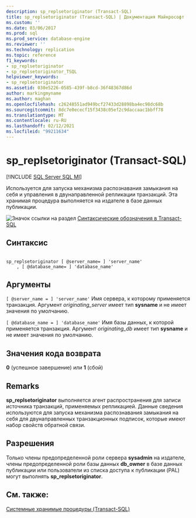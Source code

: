 ```yaml
---
description: sp_replsetoriginator (Transact-SQL)
title: sp_replsetoriginator (Transact-SQL) | Документация Майкрософт
ms.custom: ''
ms.date: 03/06/2017
ms.prod: sql
ms.prod_service: database-engine
ms.reviewer: ''
ms.technology: replication
ms.topic: reference
f1_keywords:
- sp_replsetoriginator
- sp_replsetoriginator_TSQL
helpviewer_keywords:
- sp_replsetoriginator
ms.assetid: 030e5226-0585-439f-b8cd-36f48367d86d
author: markingmyname
ms.author: maghan
ms.openlocfilehash: c26248551ad949bcf27433d28898ba4ec98dc68b
ms.sourcegitcommit: 8dc7e0ececf15f3438c05ef2c9daccaac1bbff78
ms.translationtype: MT
ms.contentlocale: ru-RU
ms.lasthandoff: 02/12/2021
ms.locfileid: "99211634"
---
```

# <a name="sp_replsetoriginator-transact-sql"></a>sp_replsetoriginator (Transact-SQL)
[!INCLUDE [SQL Server SQL MI](../../includes/applies-to-version/sql-asdbmi.md)]

  Используется для запуска механизма распознавания замыкания на себя и управления в двунаправленной репликации транзакций. Эта хранимая процедура выполняется на издателе в базе данных публикации.  
  
 ![Значок ссылки на раздел](../../database-engine/configure-windows/media/topic-link.gif "Значок ссылки на раздел") [Синтаксические обозначения в Transact-SQL](../../t-sql/language-elements/transact-sql-syntax-conventions-transact-sql.md)  
  
## <a name="syntax"></a>Синтаксис  
  
```  
  
sp_replsetoriginator [ @server_name= ] 'server_name'   
    , [ @database_name= ] 'database_name'  
```  
  
## <a name="arguments"></a>Аргументы  
`[ @server_name = ] 'server_name'` Имя сервера, к которому применяется транзакция. Аргумент *originating_server* имеет тип **sysname** и не имеет значения по умолчанию.  
  
`[ @database_name = ] 'database_name'` Имя базы данных, к которой применяется транзакция. Аргумент *originating_db* имеет тип **sysname** и не имеет значения по умолчанию.  
  
## <a name="return-code-values"></a>Значения кода возврата  
 **0** (успешное завершение) или **1** (сбой)  
  
## <a name="remarks"></a>Remarks  
 **sp_replsetoriginator** выполняется агент распространения для записи источника транзакций, применяемых репликацией. Данные сведения используются для запуска механизма распознавания замыкания на себя для двунаправленных транзакционных подписок, которые имеют набор свойств обратной связи.  
  
## <a name="permissions"></a>Разрешения  
 Только члены предопределенной роли сервера **sysadmin** на издателе, члены предопределенной роли базы данных **db_owner** в базе данных публикации или пользователи из списка доступа к публикации (PAL) могут выполнять **sp_replsetoriginator**.  
  
## <a name="see-also"></a>См. также:  
 [Системные хранимые процедуры (Transact-SQL)](../../relational-databases/system-stored-procedures/system-stored-procedures-transact-sql.md)  
  
  
